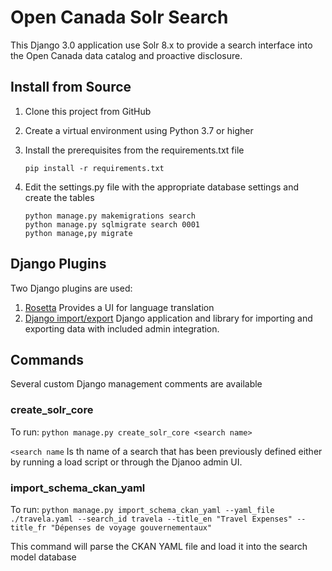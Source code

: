 # Open Canada Solr Search #

This Django 3.0 application use Solr 8.x to provide a search interface into the 
Open Canada data catalog and proactive disclosure.

## Install from Source

1. Clone this project from GitHub

1. Create a virtual environment using Python 3.7 or higher

1. Install the prerequisites from the requirements.txt file

    `pip install -r requirements.txt`

1. Edit the settings.py file with the appropriate database settings and create the tables

    `python manage.py makemigrations search`<br>
    `python manage.py sqlmigrate search 0001`<br>
    `python manage,py migrate`

## Django Plugins ##

Two Django plugins are used:

1. [Rosetta](https://django-rosetta.readthedocs.io/index.html) Provides a UI for language translation
2. [Django import/export](https://django-import-export.readthedocs.io/en/latest/)  Django application and library for importing and exporting data with included admin integration.

## Commands ##

Several custom Django management comments are available  

### create_solr_core

To run: `python manage.py create_solr_core <search name>`

`<search name` Is th name of a search that has been previously defined either by running a load script or
through the Djanoo admin UI.

### import_schema_ckan_yaml

To run: `python manage.py import_schema_ckan_yaml --yaml_file ./travela.yaml --search_id travela --title_en "Travel Expenses" --title_fr "Dépenses de voyage gouvernementaux"`

This command will parse the CKAN YAML file and load it into the search model database
